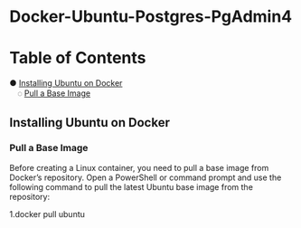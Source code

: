 # Docker-Ubuntu-Postgres-PgAdmin4

# Table of Contents

● [Installing Ubuntu on Docker](#installingubuntu)<br/>
&emsp;◌ [Pull a Base Image](#pullubuntuimage)<br/>

## Installing Ubuntu on Docker <a name="installingubuntu"></a>

### Pull a Base Image <a name="pullubuntuimage"></a>

Before creating a Linux container, you need to pull a base image from Docker’s repository. Open a PowerShell or command prompt and use the following command to pull the latest Ubuntu base image from the repository:

  1.docker pull ubuntu
